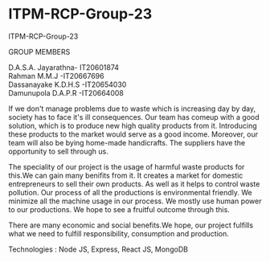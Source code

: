 # ITPM-RCP-Group-23
ITPM-RCP-Group-23

GROUP MEMBERS

D.A.S.A. Jayarathna- IT20601874  
Rahman M.M.J -IT20667696   
Dassanayake K.D.H.S -IT20654030   
Damunupola D.A.P.R -IT20664008   

If we don't manage problems due to waste which is increasing day by day, society has to face it's ill consequences. Our team has comeup with a good solution, which is to produce new high quality products from it. Introducing these products to the market would serve as a good income. Moreover, our team will also be bying home-made handicrafts. The suppliers have the opportunity to sell through us.

The speciality of our project is the usage of harmful waste products for this.We can gain many benifits from it. It creates a market for domestic entrepreneurs to sell their own products. As well as it helps to control waste pollution. Our process of all the productions is environmental friendly. We minimize all the machine usage in our process. We mostly use human power to our productions. We hope to see a fruitful outcome through this.

There are many economic and social benefits.We hope, our project fulfills what we need to fulfill responsibility, consumption and production.



Technologies : Node JS, Express, React JS, MongoDB
